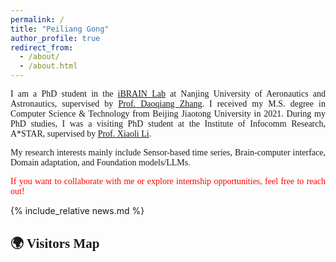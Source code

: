 ```yaml
---
permalink: /
title: "Peiliang Gong"
author_profile: true
redirect_from: 
  - /about/
  - /about.html
---
```


<style>
html {
  scroll-behavior: smooth;
}
#news {
  scroll-margin-top: 20px; /* 调整这个值来控制距离顶部的距离 */
}
</style>

<!-- About Me -->
<div style="font-family: 'Times New Roman', serif; text-align: justify;">
<p>I am a PhD student in the <a href="https://ibrain.nuaa.edu.cn/">iBRAIN Lab</a> at Nanjing University of Aeronautics and Astronautics, supervised by <a href="https://parnec.nuaa.edu.cn/zhangdq/">Prof. Daoqiang Zhang</a>. I received my M.S. degree in Computer Science & Technology from Beijing Jiaotong University in 2021. During my PhD studies, I was a visiting PhD student at the Institute of Infocomm Research, A*STAR, supervised by <a href="https://personal.ntu.edu.sg/xlli/">Prof. Xiaoli Li</a>.</p>

<p>My research interests mainly include Sensor-based time series, Brain-computer interface, Domain adaptation, and Foundation models/LLMs.</p>
</div>

<div style="font-family: 'Times New Roman', serif; color: red; text-align: justify;">
If you want to collaborate with me or explore internship opportunities, feel free to reach out!
</div>

<!-- News -->
{% include_relative news.md %}

<!-- Visitor Map -->
<div style="font-family: 'Times New Roman', serif;">
<h2>🌍 Visitors Map</h2>
<div style="text-align: center; transform: scale(0.3); transform-origin: top center;">
<script type="text/javascript" id="clstr_globe" src="//clustrmaps.com/globe.js?d=5st2g4bl81qeCCobOUfMInvv1O7ym540NlzpNwnL1-I"></script>
</div>
</div>
